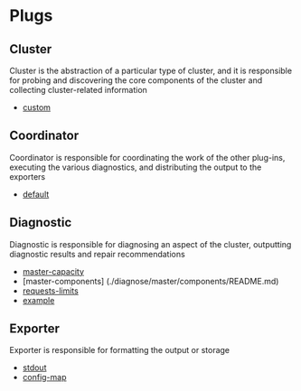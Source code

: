 # Plugs
## Cluster
Cluster is the abstraction of a particular type of cluster, and it is responsible for probing and discovering the core components of the cluster and collecting cluster-related information
* [custom](./cluster/custom/README.md)
## Coordinator
Coordinator is responsible for coordinating the work of the other plug-ins, executing the various diagnostics, and distributing the output to the exporters
* [default](./coordinate/basic/README.md)
## Diagnostic
Diagnostic is responsible for diagnosing an aspect of the cluster, outputting diagnostic results and repair recommendations
* [master-capacity](./diagnose/master/capacity/README.md)  
* [master-components] (./diagnose/master/components/README.md)  
* [requests-limits](./diagnose/resource/workload/requestslimits/README.md)
* [example](./diagnose/other/example/README.md) 
## Exporter
Exporter is responsible for formatting the output or
storage
* [stdout](./export/stdout/README.md) 
* [config-map](./export/configmap/README.md) 
